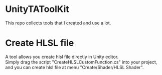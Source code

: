 # UnityTAToolKit
This repo collects tools that I created and use a lot.

# Create HLSL file
A tool allows you create hlsl file directly in Unity editor.  
Simply drag the script "CreateHLSLCustomFunction.cs" into your project, and you can create hlsl file at menu "Create/Shader/HLSL Shader".

